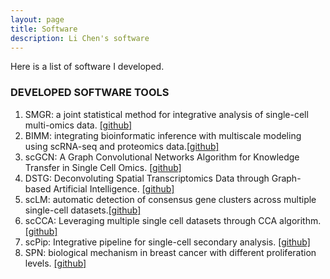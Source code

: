 ```yaml
---
layout: page
title: Software
description: Li Chen's software
---
```



Here is a list of software I developed. 
### DEVELOPED SOFTWARE TOOLS
1. SMGR: a joint statistical method for integrative analysis of single-cell multi-omics data. [[github]](https://github.com/QSong-github/SMGR) 
2. BIMM: integrating bioinformatic inference with multiscale modeling using scRNA-seq and proteomics data.[[github]]( https://github.com/chenm19/BIMM) 
3. scGCN: A Graph Convolutional Networks Algorithm for Knowledge Transfer in Single Cell Omics. [[github]](https://github.com/QSong-github/scGCN) 
4. DSTG: Deconvoluting Spatial Transcriptomics Data through Graph-based Artificial Intelligence. [[github]](https://github.com/Su-informatics-lab/DSTG) 
5. scLM: automatic detection of consensus gene clusters across multiple single-cell datasets.[[github]](https://github.com/QSong-github/scLM) 
6. scCCA: Leveraging multiple single cell datasets through CCA algorithm. [[github]](https://github.com/QSong-github/scCCA)  
7. scPip: Integrative pipeline for single-cell secondary analysis. [[github]](https://github.com/QSong-github/scPip) 
8. SPN: biological mechanism in breast cancer with different proliferation levels. [[github]](https://github.com/QSong-github/SPN) 


